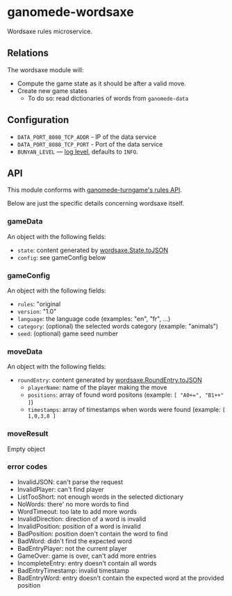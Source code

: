 # ganomede-wordsaxe

Wordsaxe rules microservice.

Relations
---------

The wordsaxe module will:

 * Compute the game state as it should be after a valid move.
 * Create new game states
    * To do so: read dictionaries of words from `ganomede-data`

Configuration
-------------

 * `DATA_PORT_8080_TCP_ADDR` - IP of the data service
 * `DATA_PORT_8080_TCP_PORT` - Port of the data service
 * `BUNYAN_LEVEL` — [log level](https://github.com/trentm/node-bunyan#levels), defaults to `INFO`.

API
---

This module conforms with [ganomede-turngame's rules API](https://github.com/j3k0/ganomede-turngame/blob/master/rulesapi.md).

Below are just the specific details concerning wordsaxe itself.

### gameData

An object with the following fields:

 - `state`: content generated by [wordsaxe.State.toJSON](https://github.com/j3k0/ganomede-wordsaxe/blob/8e12cdcc502d24056edb337dbd80fdd3e644ac57/lib/wordsaxe/wordsaxe.js#L417-L419)
 - `config`: see gameConfig below

### gameConfig

An object with the following fields:

 - `rules`: "original
 - `version`: "1.0"
 - `language`: the language code (examples: "en", "fr", ...)
 - `category`: (optional) the selected words category (example: "animals")
 - `seed`: (optional) game seed number

### moveData

An object with the following fields:

 - `roundEntry`: content generated by [wordsaxe.RoundEntry.toJSON](https://github.com/j3k0/ganomede-wordsaxe/blob/8e12cdcc502d24056edb337dbd80fdd3e644ac57/lib/wordsaxe/wordsaxe.js#L264-L266)
    - `playerName`: name of the player making the move
    - `positions`: array of found word positons (example: `[ "A0+=", "B1++" ]`)
    - `timestamps`: array of timestamps when words were found (example: `[ 1,0,3,8 ]`

### moveResult

Empty object

### error codes

 - InvalidJSON: can't parse the request
 - InvalidPlayer: can't find player
 - ListTooShort: not enough words in the selected dictionary
 - NoWords: there' no more words to find
 - WordTimeout: too late to add more words
 - InvalidDirection: direction of a word is invalid
 - InvalidPosition: position of a word is invalid
 - BadPosition: position doen't contain the word to find
 - BadWord: didn't find the expected word
 - BadEntryPlayer: not the current player
 - GameOver: game is over, can't add more entries
 - IncompleteEntry: entry doesn't contain all words
 - BadEntryTimestamp: invalid timestamp
 - BadEntryWord: entry doesn't contain the expected word at the provided position

